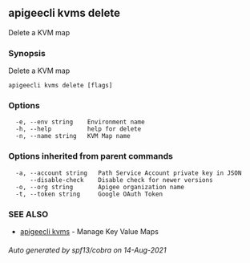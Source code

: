 ## apigeecli kvms delete

Delete a KVM map

### Synopsis

Delete a KVM map

```
apigeecli kvms delete [flags]
```

### Options

```
  -e, --env string    Environment name
  -h, --help          help for delete
  -n, --name string   KVM Map name
```

### Options inherited from parent commands

```
  -a, --account string   Path Service Account private key in JSON
      --disable-check    Disable check for newer versions
  -o, --org string       Apigee organization name
  -t, --token string     Google OAuth Token
```

### SEE ALSO

* [apigeecli kvms](apigeecli_kvms.md)	 - Manage Key Value Maps

###### Auto generated by spf13/cobra on 14-Aug-2021
